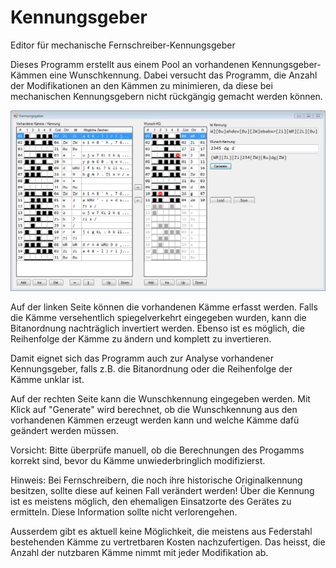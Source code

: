 # Kennungsgeber
 Editor für mechanische Fernschreiber-Kennungsgeber

Dieses Programm erstellt aus einem Pool an vorhandenen Kennungsgeber-Kämmen eine Wunschkennung. Dabei versucht das Programm, die Anzahl der Modifikationen an den Kämmen zu minimieren, da diese bei mechanischen Kennungsgebern nicht rückgängig gemacht werden können.

 ![Screenshot](https://github.com/detlefgerhardt/Kennungsgeber/blob/master/screen.png)

Auf der linken Seite können die vorhandenen Kämme erfasst werden. Falls die Kämme versehentlich spiegelverkehrt eingegeben wurden, kann die Bitanordnung nachträglich invertiert werden. Ebenso ist es möglich, die Reihenfolge der Kämme zu ändern und komplett zu invertieren.

Damit eignet sich das Programm auch zur Analyse vorhandener Kennungsgeber, falls z.B. die Bitanordnung oder die Reihenfolge der Kämme unklar ist.

Auf der rechten Seite kann die Wunschkennung eingegeben werden. Mit Klick auf "Generate" wird berechnet, ob die Wunschkennung aus den vorhandenen Kämmen erzeugt werden kann und welche Kämme dafü geändert werden müssen.

Vorsicht: Bitte überprüfe manuell, ob die Berechnungen des Progamms korrekt sind, bevor du Kämme unwiederbringlich modifizierst.

Hinweis: Bei Fernschreibern, die noch ihre historische Originalkennung besitzen, sollte diese auf keinen Fall verändert werden! Über die Kennung ist es meistens möglich, den ehemaligen Einsatzorte des Gerätes zu ermitteln. Diese Information sollte nicht verlorengehen.

Ausserdem gibt es aktuell keine Möglichkeit, die meistens aus Federstahl bestehenden Kämme zu vertretbaren Kosten nachzufertigen. Das heisst, die Anzahl der nutzbaren Kämme nimmt mit jeder Modifikation ab.
